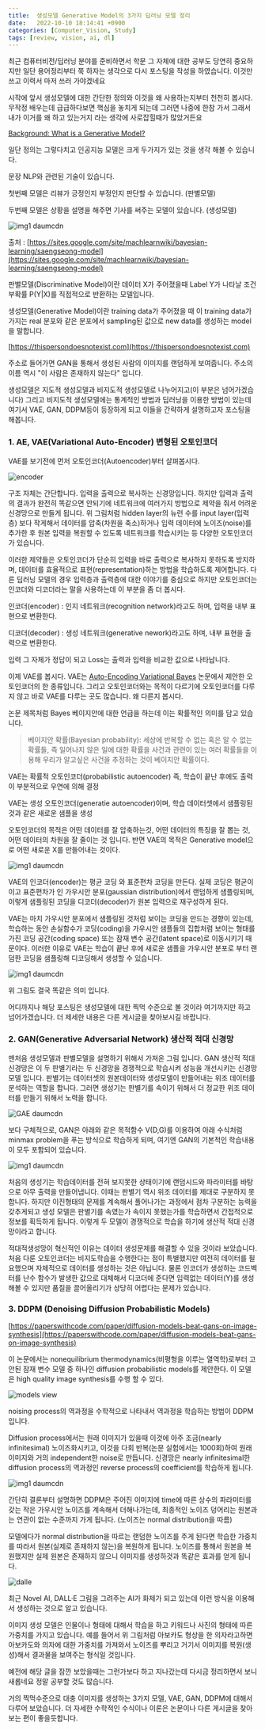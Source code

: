 ```yaml
---
title: 	생성모델 Generative Model의 3가지 딥러닝 모델 정리
date:   2022-10-10 18:14:41 +0900
categories: [Computer_Vision, Study]
tags: [review, vision, ai, dl]
---
```


최근 컴퓨터비전/딥러닝 분야를 준비하면서 학문 그 자체에 대한 공부도 당연히 중요하지만 일단 용어정리부터 쭉 하자는 생각으로 다시 포스팅을 작성을 하였습니다. 이것만 쓰고 이력서 마저 쓰러 가야겠네요

시작에 앞서 생성모델에 대한 간단한 정의와 이것을 왜 사용하는지부터 천천히 봅시다. 무작정 배우는데 급급하다보면 핵심을 놓치게 되는데 그러면 나중에 한참 가서 그래서 내가 이거를 왜 하고 있는거지 라는 생각에 사로잡힐때가 많았거든요

[Background: What is a Generative Model?](https://developers.google.com/machine-learning/gan/generative)

일단 정의는 그렇다치고 인공지능  모델은 크게 두가지가 있는 것을 생각 해볼 수 있습니다.

문장 NLP와 관련된 기술이 있습니다.

첫번째 모델은 리뷰가 긍정인지 부정인지 판단할 수 있습니다. (판별모델)

두번째 모델은 상황을 설명을 해주면 기사를 써주는 모델이 있습니다. (생성모델)

![img1 daumcdn](https://user-images.githubusercontent.com/85277660/211181150-63c62832-eebb-4cc5-bf4e-181833926df3.png)

출처 : [https://sites.google.com/site/machlearnwiki/bayesian-learning/saengseong-model](https://sites.google.com/site/machlearnwiki/bayesian-learning/saengseong-model)

판별모델(Discriminative Model)이란 데이터 X가 주어졌을때 Label Y가 나타날 조건부확률 P(Y|X)를 직접적으로 반환하는 모델입니다.


생성모델(Generative Model)이란 training data가 주어졌을 때 이 training data가 가지는 real 분포와 같은 분포에서 sampling된 값으로 new data를 생성하는 model을 말합니다.

[https://thispersondoesnotexist.com](https://thispersondoesnotexist.com)

주소로 들어가면 GAN을 통해서 생성된 사람의 이미지를 랜덤하게 보여줍니다. 주소의 이름 역시 "이 사람은 존재하지 않는다" 입니다.

생성모델은 지도적 생성모델과 비지도적 생성모델로 나누어지고(이 부분은 넘어가겠습니다) 그리고 비지도적 생성모델에는 통계적인 방법과 딥러닝을 이용한 방법이 있는데 여기서 VAE, GAN, DDPM등이 등장하게 되고 이들을 간략하게 설명하고자 포스팅을 해봅니다.

### 1. AE, VAE(Variational Auto-Encoder) 변형된 오토인코더

VAE를 보기전에 먼저 오토인코더(Autoencoder)부터 살펴봅시다.

![encoder](https://user-images.githubusercontent.com/85277660/211181170-e331b98b-a0b6-4ee5-94ba-25d3b890d717.png)

구조 자체는 간단합니다. 입력을 출력으로 복사하는 신경망입니다. 하지만 입력과 출력의 결과가 완전히 똑같으면 안되기에 네트워크에 여러가지 방법으로 제약을 줘서 어려운 신경망으로 만들게 됩니다. 위 그림처럼 hidden layer의 뉴런 수를 input layer(입력층) 보다 작게해서 데이터를 압축(차원을 축소)하거나 입력 데이터에 노이즈(noise)를 추가한 후 원본 입력을 복원할 수 있도록 네트워크를 학습시키는 등 다양한 오토인코더가 있습니다.

이러한 제약들은 오토인코더가 단순히 입력을 바로 출력으로 복사하지 못하도록 방지하며, 데이터를 효율적으로 표현(representation)하는 방법을 학습하도록 제어합니다. 다른 딥러닝 모델의 경우 입력층과 출력층에 대한 이야기를 중심으로 하지만 오토인코더는 인코더와 디코더라는 말을 사용하는데 이 부분을 좀 더 봅시다.

인코더(encoder) : 인지 네트워크(recognition network)라고도 하며, 입력을 내부 표현으로 변환한다.

디코더(decoder) : 생성 네트워크(generative nework)라고도 하며, 내부 표현을 출력으로 변환한다.

입력 그 자체가 정답이 되고 Loss는 출력과 입력을 비교한 값으로 나타납니다.

이제 VAE를 봅시다. VAE는 [Auto-Encoding Variational Bayes](https://arxiv.org/pdf/1312.6114v10.pdf) 논문에서 제안한 오토인코더의 한 종류입니다. 그리고 오토인코더와는 목적이 다르기에 오토인코더를 다루지 않고 바로 VAE를 다루는 곳도 많습니다. 왜 다른지 봅시다.

논문 제목처럼 Bayes 베이지안에 대한 언급을 하는데 이는 확률적인 의미를 담고 있습니다.

> 베이지안 확률(Bayesian probability): 세상에 반복할 수 없는 혹은 알 수 없는 확률들, 즉 일어나지 않은 일에 대한 확률을 사건과 관련이 있는 여러 확률들을 이용해 우리가 알고싶은 사건을 추정하는 것이 베이지안 확률이다.

VAE는 확률적 오토인코더(probabilistic autoencoder) 즉, 학습이 끝난 후에도 출력이 부분적으로 우연에 의해 결정

VAE는 생성 오토인코더(generatie autoencoder)이며, 학습 데이터셋에서 샘플링된 것과 같은 새로운 샘플을 생성

오토인코더의 목적은 어떤 데이터를 잘 압축하는것, 어떤 데이터의 특징을 잘 뽑는 것, 어떤 데이터의 차원을 잘 줄이는 것 입니다. 반면 VAE의 목적은 Generative model으로 어떤 새로운 X를 만들어내는 것이다.

![img1 daumcdn](https://user-images.githubusercontent.com/85277660/211181199-a80f39c5-c33c-43c1-96dc-d8283b6fd7d2.png)

VAE의 인코더(encoder)는 평균 코딩 ​와 표준편차 코딩을 만든다. 실제 코딩은 평균이 ​이고 표준편차가 ​인 가우시안 분포(gaussian distribution)에서 랜덤하게 샘플링되며, 이렇게 샘플링된 코딩을 디코더(decoder)가 원본 입력으로 재구성하게 된다.

VAE는 마치 가우시안 분포에서 샘플링된 것처럼 보이는 코딩을 만드는 경향이 있는데, 학습하는 동안 손실함수가 코딩(coding)을 가우시안 샘플들의 집합처럼 보이는 형태를 가진 코딩 공간(coding space) 또는 잠재 변수 공간(latent space)로 이동시키기 때문이다. 이러한 이유로 VAE는 학습이 끝난 후에 새로운 샘플을 가우시안 분포로 부터 랜덤한 코딩을 샘플링해 디코딩해서 생성할 수 있습니다.

![img1 daumcdn](https://user-images.githubusercontent.com/85277660/211181203-998a1cbe-c9fe-4014-9f86-826116e5097b.png)

위 그림도 결국 똑같은 의미 입니다.

어디까지나 해당 포스팅은 생성모델에 대한 찍먹 수준으로 볼 것이라 여기까지만 하고 넘어가겠습니다. 더 제세한 내용은 다른 게시글을 찾아보시길 바랍니다.

### 2. GAN(Generative Adversarial Network) 생산적 적대 신경망

맨처음 생성모델과 판별모델을 설명하기 위해서 가져온 그림 입니다. GAN 생산적 적대 신경망은 이 두 판별기라는 두 신경망을 경쟁적으로 학습시켜 성능을 개선시키는 신경망 모델 입니다. 판별기는 데이터셋의 원본데이터와 생성모델이 만들어내는 위조 데이터를 분석하는 역할을 합니다. 그러면 생성기는 판별기를 속이기 위해서 더 정교한 위조 데이터를 만들기 위해서 노력을 합니다.

![GAE daumcdn](https://user-images.githubusercontent.com/85277660/211181211-7336384a-9c6d-4f7b-82b8-49c5eeff3c5f.jpg)

보다 구체적으로, GAN은 아래와 같은 목적함수 V(D,G)를 이용하여 아래 수식처럼 minmax problem을 푸는 방식으로 학습하게 되며, 여기엔 GAN의 기본적인 학습내용이 모두 포함되어 있습니다.

![img1 daumcdn](https://user-images.githubusercontent.com/85277660/211181222-98c50e7e-18b0-4890-9b2e-df8babe88fda.jpg)


처음의 생성기는 학습데이터를 전혀 보지못한 상태이기에 랜덤시드와 파라미터를 바탕으로 아무 출력을 만들어냅니다. 이때는 판별기 역시 위조 데이터를 제대로 구분하지 못합니다. 하지만 이진형태의 문제를 계속해서 풀어나가는 과정에서 점차 구분하는 능력을 갖추게되고 생성 모델은 판별기를 속였는가 속이지 못했는가를 학습하면서  간접적으로 정보를 획득하게 됩니다. 이렇게 두 모델이 경쟁적으로 학습을 하기에 생산적 적대 신경망이라고 합니다.

적대적생성망이 혁신적인 이유는 데이터 생성문제를 해결할 수 있을 것이라 보았습니다. 처음 다룬 오토인코더는 비지도학습을 수행한다는 점이 특별했지만 여전히 데이터를 필요했으며 자체적으로 데이터를 생성하는 것은 아닙니다. 물론 인코더가 생성하는 코드벡터를 난수 함수가 발생한 값으로 대체해서 디코더에 준다면 입력없는 데이터(Y)를 생성해볼 수 있지만 품질을 끌어올리기가 상당히 어렵다는 문제가 있습니다.

### 3. DDPM (Denoising Diffusion Probabilistic Models)

[https://paperswithcode.com/paper/diffusion-models-beat-gans-on-image-synthesis](https://paperswithcode.com/paper/diffusion-models-beat-gans-on-image-synthesis)

이 논문에서는 nonequilibrium thermodynamics(비평형을 이루는 열역학)로부터 고안된 잠재 변수 모델 중 하나인 diffusion probabilistic models를 제안한다. 이 모델은 high quality image synthesis를 수행 할 수 있다.

![models view](https://user-images.githubusercontent.com/85277660/211181240-cb2db2bb-8c4f-4a03-9033-32597402a973.png)

noising process의 역과정을 수학적으로 나타내서 역과정을 학습하는 방법이 DDPM입니다.

Diffusion process에서는 원래 이미지가 있을때 이것에 아주 조금(nearly infinitesimal) 노이즈화시키고, 이것을 다회 반복(논문 실험에서는 1000회)하여 원래 이미지와 거의 independent한 noise로 만듭니다. 신경망은 nearly infinitesimal한 diffusion process의 역과정인 reverse process의 coefficient를 학습하게 됩니다.

![img1 daumcdn](https://user-images.githubusercontent.com/85277660/211181244-40384668-7905-457d-91c4-2a7942d278dc.png)

간단히 결론부터 설명하면 DDPM은 주어진 이미지에 time에 따른 상수의 파라미터를 갖는 작은 가우시안 노이즈를 계속해서 더해나가는데, 최종적인 노이즈 덩어리는 원본과는 연관이 없는 수준까지 가게 됩니다. (노이즈는 normal distribution을 따름)

모델에다가 normal distribution을 따르는 랜덤한 노이즈를 주게 된다면 학습한 가중치를 따라서 원본(실제로 존재하지 않는)을 복원하게 됩니다. 노이즈를 통해서 원본을 복원했지만 실제 원본은 존재하지 않으니 이미지를 생성하것과 똑같은 효과를 얻게 됩니다.

![dalle](https://user-images.githubusercontent.com/85277660/211181247-21764128-93ca-4436-bb69-14a8804cde41.png)

최근 Novel AI, DALL·E 그림을 그려주는 AI가 화제가 되고 있는데 이런 방식을 이용해서 생성하는 것으로 알고 있습니다.

이미지 생성 모델은 인물이나 형태에 대해서 학습을 하고 키워드나 사진의 형태에 따른 가중치를 가지고 있습니다. 예를 들어서 위 그림처럼 아보카도 형상을 한 의자라고하면 아보카도와 의자에 대한 가중치를 가져와서 노이즈를 뿌리고 거기서 이미지를 복원(생성)해서 결과물을 보여주는 형식일 것입니다.

예전에 해당 글을 잠깐 보았을때는 그런가보다 하고 지나갔는데 다시금 정리하면서 보니 새롭네요 정말 공부할 것도 많습니다.

거의 찍먹수준으로 대충 이미지를 생성하는 3가지 모델, VAE, GAN, DDPM에 대해서 다루어 보았습니다. 더 자세한 수학적인 수식이나 이론은 논문이나 다른 게시글을 찾아보는 편이 좋을듯합니다.